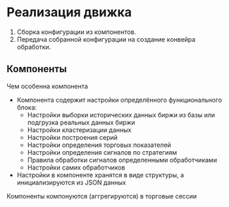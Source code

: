 # Реализация движка

1) Сборка конфигурации из компонентов.
2) Передача собранной конфигурации на создание конвейра обработки.

## Компоненты

Чем особенна компонента

 - Компонента содержит настройки определённого функционального блока:
   - Настройки выборки исторических данных биржи из базы или подгрузка реальных данных биржи
   - Настройки кластеризации данных
   - Настройки построения серий
   - Настройки определения торговых показателей
   - Настройки определения сигналов по стратегиям
   - Правила обработки сигналов определенными обработчиками
   - Настройки самих обработчиков
 - Настройки в компоненте хранятся в виде структуры, а инициализируются из JSON данных

Компоненты компонуются (аггрегируются) в торговые сессии
